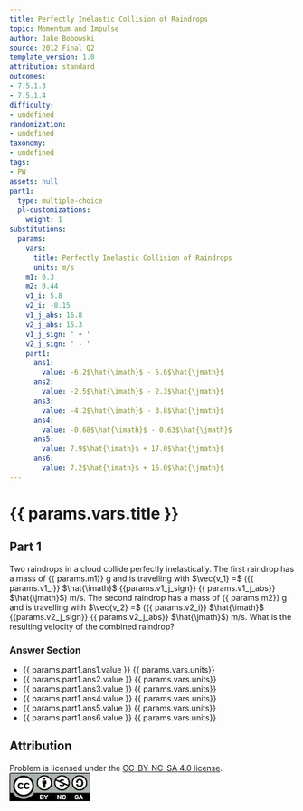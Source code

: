 ```yaml
---
title: Perfectly Inelastic Collision of Raindrops
topic: Momentum and Impulse
author: Jake Bobowski
source: 2012 Final Q2
template_version: 1.0
attribution: standard
outcomes:
- 7.5.1.3
- 7.5.1.4
difficulty:
- undefined
randomization:
- undefined
taxonomy:
- undefined
tags:
- PW
assets: null
part1:
  type: multiple-choice
  pl-customizations:
    weight: 1
substitutions:
  params:
    vars:
      title: Perfectly Inelastic Collision of Raindrops
      units: m/s
    m1: 0.3
    m2: 0.44
    v1_i: 5.8
    v2_i: -8.15
    v1_j_abs: 16.8
    v2_j_abs: 15.3
    v1_j_sign: ' + '
    v2_j_sign: ' - '
    part1:
      ans1:
        value: -6.2$\hat{\imath}$ - 5.6$\hat{\jmath}$
      ans2:
        value: -2.5$\hat{\imath}$ - 2.3$\hat{\jmath}$
      ans3:
        value: -4.2$\hat{\imath}$ - 3.8$\hat{\jmath}$
      ans4:
        value: -0.68$\hat{\imath}$ - 0.63$\hat{\jmath}$
      ans5:
        value: 7.9$\hat{\imath}$ + 17.0$\hat{\jmath}$
      ans6:
        value: 7.2$\hat{\imath}$ + 16.0$\hat{\jmath}$
---
```

# {{ params.vars.title }}
## Part 1

Two raindrops in a cloud collide perfectly inelastically. The first raindrop has a mass of {{ params.m1}} g and is travelling with $\vec{v_1} =$ ({{ params.v1_i}} $\hat{\imath}$ {{params.v1_j_sign}} {{ params.v1_j_abs}} $\hat{\jmath}$) m/s. The second raindrop has a mass of {{ params.m2}} g and is travelling with $\vec{v_2} =$ ({{ params.v2_i}} $\hat{\imath}$ {{params.v2_j_sign}} {{ params.v2_j_abs}} $\hat{\jmath}$) m/s. What is the resulting velocity of the combined raindrop?

### Answer Section

- {{ params.part1.ans1.value }} {{ params.vars.units}}
- {{ params.part1.ans2.value }} {{ params.vars.units}}
- {{ params.part1.ans3.value }} {{ params.vars.units}}
- {{ params.part1.ans4.value }} {{ params.vars.units}}
- {{ params.part1.ans5.value }} {{ params.vars.units}}
- {{ params.part1.ans6.value }} {{ params.vars.units}}

## Attribution

Problem is licensed under the [CC-BY-NC-SA 4.0 license](https://creativecommons.org/licenses/by-nc-sa/4.0/).<br> ![The Creative Commons 4.0 license requiring attribution-BY, non-commercial-NC, and share-alike-SA license.](https://raw.githubusercontent.com/firasm/bits/master/by-nc-sa.png)